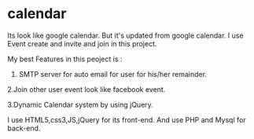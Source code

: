 # calendar
Its look like google calendar.
But it's updated from google calendar.
I use Event create and invite and join in this project.

My best Features in this peoject is :

1. SMTP server for auto email for user for his/her remainder.

2.Join other user event look like facebook event.

3.Dynamic Calendar system by using jQuery.

I use HTML5,css3,JS,jQuery for its front-end.
And use PHP and Mysql for back-end.

